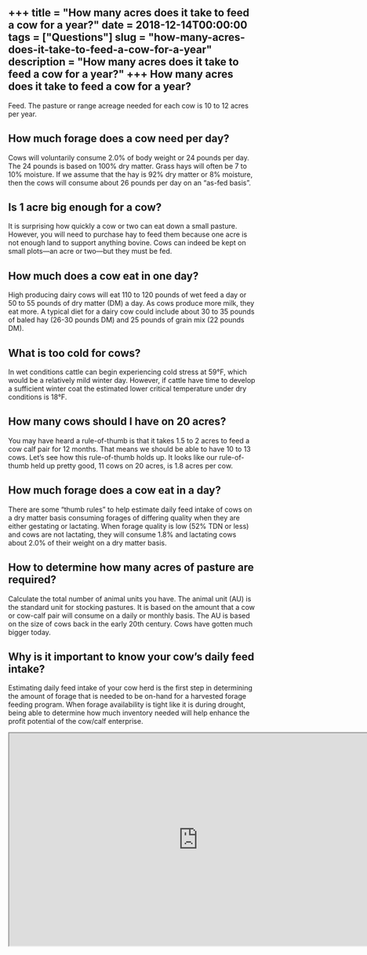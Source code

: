 +++
title = "How many acres does it take to feed a cow for a year?"
date = 2018-12-14T00:00:00
tags = ["Questions"]
slug = "how-many-acres-does-it-take-to-feed-a-cow-for-a-year"
description = "How many acres does it take to feed a cow for a year?"
+++
How many acres does it take to feed a cow for a year?
-----------------------------------------------------

Feed. The pasture or range acreage needed for each cow is 10 to 12 acres per year.

How much forage does a cow need per day?
----------------------------------------

Cows will voluntarily consume 2.0% of body weight or 24 pounds per day. The 24 pounds is based on 100% dry matter. Grass hays will often be 7 to 10% moisture. If we assume that the hay is 92% dry matter or 8% moisture, then the cows will consume about 26 pounds per day on an “as-fed basis”.

Is 1 acre big enough for a cow?
-------------------------------

It is surprising how quickly a cow or two can eat down a small pasture. However, you will need to purchase hay to feed them because one acre is not enough land to support anything bovine. Cows can indeed be kept on small plots—an acre or two—but they must be fed.

How much does a cow eat in one day?
-----------------------------------

High producing dairy cows will eat 110 to 120 pounds of wet feed a day or 50 to 55 pounds of dry matter (DM) a day. As cows produce more milk, they eat more. A typical diet for a dairy cow could include about 30 to 35 pounds of baled hay (26-30 pounds DM) and 25 pounds of grain mix (22 pounds DM).

What is too cold for cows?
--------------------------

In wet conditions cattle can begin experiencing cold stress at 59°F, which would be a relatively mild winter day. However, if cattle have time to develop a sufficient winter coat the estimated lower critical temperature under dry conditions is 18°F.

How many cows should I have on 20 acres?
----------------------------------------

You may have heard a rule-of-thumb is that it takes 1.5 to 2 acres to feed a cow calf pair for 12 months. That means we should be able to have 10 to 13 cows. Let’s see how this rule-of-thumb holds up. It looks like our rule-of-thumb held up pretty good, 11 cows on 20 acres, is 1.8 acres per cow.

How much forage does a cow eat in a day?
----------------------------------------

There are some “thumb rules” to help estimate daily feed intake of cows on a dry matter basis consuming forages of differing quality when they are either gestating or lactating. When forage quality is low (52% TDN or less) and cows are not lactating, they will consume 1.8% and lactating cows about 2.0% of their weight on a dry matter basis.

How to determine how many acres of pasture are required?
--------------------------------------------------------

Calculate the total number of animal units you have. The animal unit (AU) is the standard unit for stocking pastures. It is based on the amount that a cow or cow-calf pair will consume on a daily or monthly basis. The AU is based on the size of cows back in the early 20th century. Cows have gotten much bigger today.

Why is it important to know your cow’s daily feed intake?
---------------------------------------------------------

Estimating daily feed intake of your cow herd is the first step in determining the amount of forage that is needed to be on-hand for a harvested forage feeding program. When forage availability is tight like it is during drought, being able to determine how much inventory needed will help enhance the profit potential of the cow/calf enterprise.

<iframe allow="accelerometer; autoplay; clipboard-write; encrypted-media; gyroscope; picture-in-picture" allowfullscreen="" class="__youtube_prefs__  epyt-is-override  no-lazyload" data-no-lazy="1" data-origheight="433" data-origwidth="770" data-skipgform_ajax_framebjll="" height="433" id="_ytid_18130" loading="lazy" src="https://www.youtube.com/embed/FTpPgNPlDI0?enablejsapi=1&autoplay=0&cc_load_policy=0&cc_lang_pref=&iv_load_policy=1&loop=0&modestbranding=0&rel=1&fs=1&playsinline=0&autohide=2&theme=dark&color=red&controls=1&" title="YouTube player" width="770"></iframe>